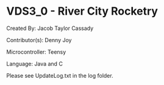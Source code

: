 # VDS3_0 - River City Rocketry

Created By: Jacob Taylor Cassady

Contributor(s): Denny Joy

Microcontroller: Teensy

Language: Java and C

Please see UpdateLog.txt in the log folder.
